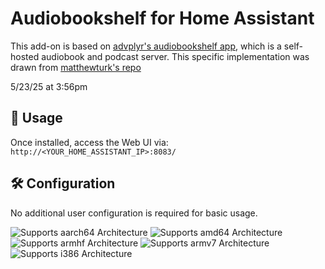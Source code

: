 # Audiobookshelf for Home Assistant

This add-on is based on [advplyr's audiobookshelf app](https://github.com/advplyr/audiobookshelf), which is a self-hosted audiobook and podcast server. This specific implementation was drawn from [matthewturk's repo](https://github.com/matthewturk/hass-audiobookshelf)

5/23/25 at 3:56pm

## 🔗 Usage

Once installed, access the Web UI via:  
`http://<YOUR_HOME_ASSISTANT_IP>:8083/`

## 🛠️ Configuration

No additional user configuration is required for basic usage. 

![Supports aarch64 Architecture][aarch64-shield]
![Supports amd64 Architecture][amd64-shield]
![Supports armhf Architecture][armhf-shield]
![Supports armv7 Architecture][armv7-shield]
![Supports i386 Architecture][i386-shield]

[aarch64-shield]: https://img.shields.io/badge/aarch64-yes-green.svg
[amd64-shield]: https://img.shields.io/badge/amd64-yes-green.svg
[armhf-shield]: https://img.shields.io/badge/armhf-yes-green.svg
[armv7-shield]: https://img.shields.io/badge/armv7-yes-green.svg
[i386-shield]: https://img.shields.io/badge/i386-yes-green.svg
